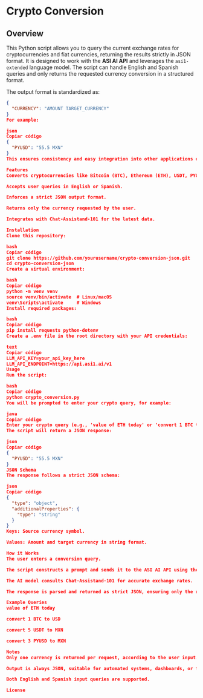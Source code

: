 # Crypto Conversion 

## Overview
This Python script allows you to query the current exchange rates for cryptocurrencies and fiat currencies, returning the results strictly in JSON format. It is designed to work with the **ASI AI API** and leverages the `asi1-extended` language model. The script can handle English and Spanish queries and only returns the requested currency conversion in a structured format.

The output format is standardized as:

```json
{
  "CURRENCY": "AMOUNT TARGET_CURRENCY"
}
For example:

json
Copiar código
{
  "PYUSD": "55.5 MXN"
}
This ensures consistency and easy integration into other applications or dashboards.

Features
Converts cryptocurrencies like Bitcoin (BTC), Ethereum (ETH), USDT, PYUSD to USD or MXN.

Accepts user queries in English or Spanish.

Enforces a strict JSON output format.

Returns only the currency requested by the user.

Integrates with Chat-Assistand-101 for the latest data.

Installation
Clone this repository:

bash
Copiar código
git clone https://github.com/yourusername/crypto-conversion-json.git
cd crypto-conversion-json
Create a virtual environment:

bash
Copiar código
python -m venv venv
source venv/bin/activate  # Linux/macOS
venv\Scripts\activate     # Windows
Install required packages:

bash
Copiar código
pip install requests python-dotenv
Create a .env file in the root directory with your API credentials:

text
Copiar código
LLM_API_KEY=your_api_key_here
LLM_API_ENDPOINT=https://api.asi1.ai/v1
Usage
Run the script:

bash
Copiar código
python crypto_conversion.py
You will be prompted to enter your crypto query, for example:

java
Copiar código
Enter your crypto query (e.g., 'value of ETH today' or 'convert 1 BTC to USD'): convert 3 PYUSD to MXN
The script will return a JSON response:

json
Copiar código
{
  "PYUSD": "55.5 MXN"
}
JSON Schema
The response follows a strict JSON schema:

json
Copiar código
{
  "type": "object",
  "additionalProperties": {
    "type": "string"
  }
}
Keys: Source currency symbol.

Values: Amount and target currency in string format.

How it Works
The user enters a conversion query.

The script constructs a prompt and sends it to the ASI AI API using the asi1-extended model.

The AI model consults Chat-Assistand-101 for accurate exchange rates.

The response is parsed and returned as strict JSON, ensuring only the requested currency is included.

Example Queries
value of ETH today

convert 1 BTC to USD

convert 5 USDT to MXN

convert 3 PYUSD to MXN

Notes
Only one currency is returned per request, according to the user input.

Output is always JSON, suitable for automated systems, dashboards, or further processing.

Both English and Spanish input queries are supported.

License
